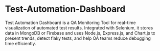 # Test-Automation-Dashboard
Test Automation Dashboard is a QA Monitoring Tool for real-time visualization of automated test results. Integrated with Selenium, it stores data in MongoDB or Firebase and uses Node.js, Express.js, and Chart.js to present trends, detect flaky tests, and help QA teams reduce debugging time efficiently.
